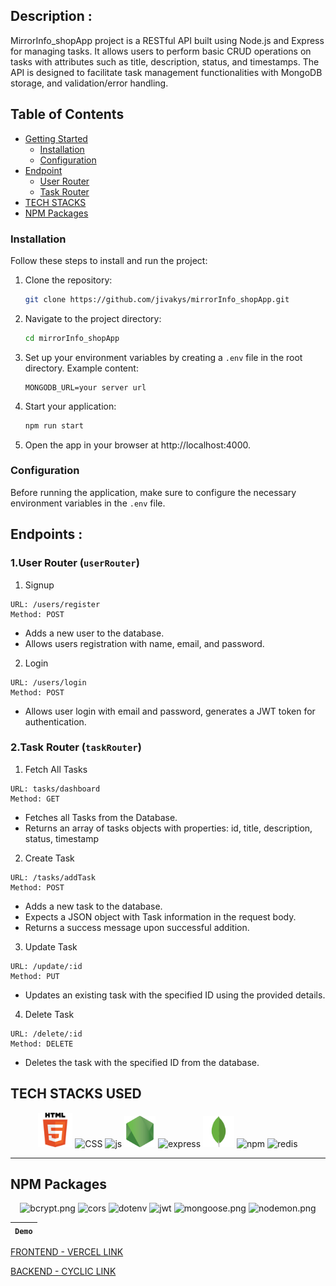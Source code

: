 ## Description :

MirrorInfo_shopApp project is a RESTful API built using Node.js and Express for managing tasks. It allows users to perform basic CRUD operations on tasks with attributes such as title, description, status, and timestamps. The API is designed to facilitate task management functionalities with MongoDB storage, and validation/error handling.

## Table of Contents

-  [Getting Started](#getting-started)
   -  [Installation](#installation)
   -  [Configuration](#configuration)
-  [Endpoint](#endpoint)
   -  [User Router](#userRouter)
   -  [Task Router](#taskRouter)
-  [TECH STACKS](#teckstacks)
-  [NPM Packages](#npm)


### Installation

Follow these steps to install and run the project:

1. Clone the repository:

   ```bash
   git clone https://github.com/jivakys/mirrorInfo_shopApp.git
   ```

2. Navigate to the project directory:

   ```bash
   cd mirrorInfo_shopApp
   ```

3. Set up your environment variables by creating a `.env` file in the root directory. Example content:

   ```env
   MONGODB_URL=your server url
   ```

4. Start your application:

   ```bash
   npm run start
   ```

5. Open the app in your browser at http://localhost:4000.

### Configuration

Before running the application, make sure to configure the necessary environment variables in the `.env` file.

## Endpoints :

### 1.User Router (`userRouter`)

1. Signup

``` 
URL: /users/register
Method: POST
```
- Adds a new user to the database.
- Allows users registration with name, email, and password.

2. Login

```
URL: /users/login
Method: POST
```
- Allows user login with email and password, generates a JWT token for authentication.

### 2.Task Router (`taskRouter`)

1. Fetch All Tasks

```
URL: tasks/dashboard
Method: GET
```
- Fetches all Tasks from the Database.
- Returns an array of tasks objects with properties: id, title, description, status, timestamp

2.  Create Task

```
URL: /tasks/addTask
Method: POST
```
- Adds a new task to the database.
- Expects a JSON object with Task information in the request body.
- Returns a success message upon successful addition.

3.  Update Task

```
URL: /update/:id
Method: PUT
```
- Updates an existing task with the specified ID using the provided details.

4. Delete Task

```
URL: /delete/:id
Method: DELETE
```
- Deletes the task with the specified ID from the database.

## TECH STACKS USED

<p align = "center">
<img src="https://github.com/PrinceCorwin/Useful-tech-icons/blob/main/images/HTML.png" alt="html" width="55" height="55"/>
<img src="https://user-images.githubusercontent.com/25181517/183898674-75a4a1b1-f960-4ea9-abcb-637170a00a75.png" alt="CSS" width="50" height="55"/>
<img src="https://user-images.githubusercontent.com/25181517/117447155-6a868a00-af3d-11eb-9cfe-245df15c9f3f.png" alt="js" width="50" height="50"/>
<img src="https://raw.githubusercontent.com/PrinceCorwin/Useful-tech-icons/main/images/nodejs.png" alt="nodejs" width="50" height="50"/>
<img src="https://res.cloudinary.com/kc-cloud/images/f_auto,q_auto/v1651772163/expressjslogo/expressjslogo.webp?_i=AA" alt="express" width="50" height="50"/>
<img src="https://raw.githubusercontent.com/PrinceCorwin/Useful-tech-icons/main/images/mongodb-leaf.png" alt="mongo" width="50" height="50"/> 
<img src="https://user-images.githubusercontent.com/25181517/121401671-49102800-c959-11eb-9f6f-74d49a5e1774.png" alt="npm" width="50" height="50"/>
<img src="https://github.com/jivakys/truculent-face-1803/assets/112770989/5d6e8202-0e5c-4008-b7da-97bce7d165cf" alt="redis" width="50" height="50"/>
</p>
<hr>

## NPM Packages

<p align = "center">
<img src="https://repository-images.githubusercontent.com/139898859/9617c480-81c2-11ea-94fc-322231ead1f0" alt="bcrypt.png" width="70" height="50"/>
<img src="https://github.com/faraz412/cozy-passenger-4798/blob/main/Frontend/Files/cors.png?raw=true" alt="cors" width="70" height="50"/>
<img src="https://github.com/faraz412/cozy-passenger-4798/blob/main/Frontend/Files/download.png?raw=true" alt="dotenv" width="60" height="50"/>
<img src="https://github.com/faraz412/cozy-passenger-4798/blob/main/Frontend/Files/JWT.png?raw=true" alt="jwt" width="70" height="50"/>
<img src="https://4008838.fs1.hubspotusercontent-na1.net/hubfs/4008838/mogoose-logo.png" alt="mongoose.png" width="70" height="70"/>     
<img src="https://user-images.githubusercontent.com/13700/35731649-652807e8-080e-11e8-88fd-1b2f6d553b2d.png" alt="nodemon.png" width="50" height="50"/>
</p>


| `Demo` |
| :----: |

[FRONTEND - VERCEL LINK](https://fitnesshub-ivory.vercel.app/)

[BACKEND - CYCLIC LINK](https://jittery-clam-underclothes.cyclic.app/)
